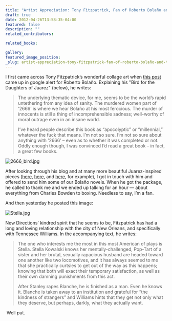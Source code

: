 ```yaml
---
title: "Artist Appreciation: Tony Fitzpatrick, Fan of Roberto Bolaño and Tennessee Williams"
draft: true
date: 2012-04-26T13:58:35-04:00
featured: false
description: ""
related_contributors:

related_books:

gallery:
featured_image_position: 
_slug: artist-appreciation-tony-fitzpatrick-fan-of-roberto-bolaño-and-tennessee-williams
---
```


I first came across Tony Fitzpatrick’s wonderful collage art when [this post](http://tonyfitzpatrick.wordpress.com/2011/02/26/739/) came up in google alert for Roberto Bolaño. Explaining his "Bird for the Daughters of Juarez" (below), he writes:

> The underlying thematic device, for me, seems to be the world’s rapid untethering from any idea of sanity. The murdered women part of ’2666’ is where we hear Bolaño at his most ferocious. The murder of innocents is still a thing of incomprehensible sadness; well-worthy of moral outrage even in an insane world.
> 
> I’ve heard people describe this book as “apocolyptic” or “millennial,” whatever the fuck that means. I’m not so sure. I’m not so sure about anything with ’2666’ – even as to whether it was completed or not.  Oddly enough though, I was convinced I’d read a great book – in fact, a great few books.

![2666_bird.jpg](https://www.ndbooks.com/images/journal/2666_bird.jpg)

After looking through his blog and at many more beautiful Juarez-inspired pieces ([here](http://tonyfitzpatrick.wordpress.com/2011/03/25/the-chihuahua-monster/), [here](http://tonyfitzpatrick.wordpress.com/2011/03/19/the-juarez-beast/), and [here](http://tonyfitzpatrick.wordpress.com/2011/03/12/the-red-bird-for-the-daughters-of-juarez/), for example), I got in touch with him and offered to send him some of our Bolaño novels. When he got the package, he called to thank me and we ended up talking for an hour — about everything from Charles Bowden to boxing. Needless to say, I’m a fan.

And then yesterday he posted this image:

![Stella.jpg](https://www.ndbooks.com/images/journal/Stella.jpg)

New Directions’ kindred spirit that he seems to be, Fitzpatrick has had a long and loving relationship with the city of New Orleans, and specifically with Tennessee Williams. In the accompanying [text](http://tonyfitzpatrick.wordpress.com/2012/04/25/stella/), he writes:

> The one who interests me the most in this most American of plays is Stella. Stella Kowalski knows her mentally-challenged, Pop-Tart of a sister and her brutal, sexually rapacious husband are headed toward one another like two locomotives, and it has always seemed to me that she practically curtsies to get out of the way as this happens; knowing that both will exact their temporary satisfaction, as well as their own damning punishments from this act.
> 
> After Stanley rapes Blanche, he is finished as a man. Even he knows it. Blanche is taken away to an institution and grateful for “the kindness of strangers” and Williams hints that they get not only what they deserve, but perhaps, darkly, what they actually want.

 Well put. 

